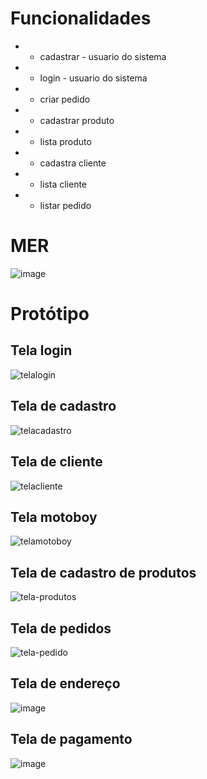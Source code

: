 # Funcionalidades

* - cadastrar - usuario do sistema 
* - login - usuario do sistema 
* - criar pedido
* - cadastrar produto
* - lista produto
* - cadastra cliente 
* - lista cliente 
* - listar pedido
 
# MER
    
![image](https://github.com/carlosgomessouza/Pizzaria-Senac/assets/126069225/ed96113d-a2ec-4b3d-a5f4-d345bf3f967c)

# Protótipo
## Tela login

![telalogin](https://github.com/carlosgomessouza/Pizzaria-Senac/assets/102757641/8398618e-5f18-4137-ae05-adb38c089cc4)

## Tela de cadastro

![telacadastro](https://github.com/carlosgomessouza/Pizzaria-Senac/assets/102757641/7872a40e-3944-41c0-9398-bda5901235a7)

## Tela de cliente

![telacliente](https://github.com/carlosgomessouza/Pizzaria-Senac/assets/102757641/09e242b2-37d4-49b1-8a71-6dc2f790f302)


## Tela motoboy

![telamotoboy](https://github.com/carlosgomessouza/Pizzaria-Senac/assets/102757641/dcae3905-4d90-43b9-a409-9983554c0472)


## Tela de cadastro de produtos


![tela-produtos](https://github.com/carlosgomessouza/Pizzaria-Senac/assets/102757641/c16946c4-8c74-47b4-af02-523fddc672ac)


## Tela de pedidos


![tela-pedido](https://github.com/carlosgomessouza/Pizzaria-Senac/assets/102757641/03dff1bc-8a70-4b7a-9655-56321486b84d)

## Tela de endereço

![image](https://github.com/carlosgomessouza/Pizzaria-Senac/assets/143233334/11b03ec2-d7f5-436b-b74f-ec532b8d4c31)

## Tela de pagamento

![image](https://github.com/carlosgomessouza/Pizzaria-Senac/assets/143233334/65d59af9-d214-4d93-9231-ad34c4a65dc7)


